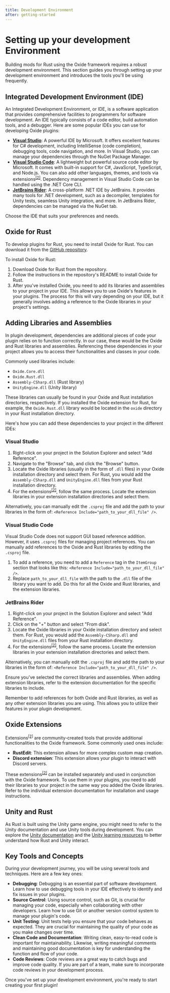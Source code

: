 ```yaml
---
title: Development Environment
after: getting-started
---
```


# Setting up your development Environment

Building mods for Rust using the Oxide framework requires a robust development environment. This section guides you through setting up your development environment and introduces the tools you'll be using frequently.

## Integrated Development Environment (IDE)

An Integrated Development Environment, or IDE, is a software application that provides comprehensive facilities to programmers for software development. An IDE typically consists of a code editor, build automation tools, and a debugger. Here are some popular IDEs you can use for developing Oxide plugins:

- **[Visual Studio](https://visualstudio.microsoft.com/)**: A powerful IDE by Microsoft. It offers excellent features for C# development, including IntelliSense (code completion), debugging tools, code navigation, and more. In Visual Studio, you can manage your dependencies through the NuGet Package Manager.
- **[Visual Studio Code](https://code.visualstudio.com/)**: A lightweight but powerful source code editor by Microsoft. It comes with built-in support for C#, JavaScript, TypeScript, and Node.js. You can also add other languages, themes, and tools via extensions<sup><a href="/glossary#extensions">[2]</a></sup>. Dependency management in Visual Studio Code can be handled using the .NET Core CLI.
- **[JetBrains Rider](https://www.jetbrains.com/rider/)**: A cross-platform .NET IDE by JetBrains. It provides many tools for .NET development, such as a decompiler, templates for Unity tests, seamless Unity integration, and more. In JetBrains Rider, dependencies can be managed via the NuGet tab.

Choose the IDE that suits your preferences and needs.

## Oxide for Rust

To develop plugins for Rust, you need to install Oxide for Rust. You can download it from the [GitHub repository](https://github.com/OxideMod/Oxide.Rust).

To install Oxide for Rust:

1. Download Oxide for Rust from the repository.
2. Follow the instructions in the repository's README to install Oxide for Rust.
3. After you've installed Oxide, you need to add its libraries and assemblies to your project in your IDE. This allows you to use Oxide's features in your plugins. The process for this will vary depending on your IDE, but it generally involves adding a reference to the Oxide libraries in your project's settings.

## Adding Libraries and Assemblies

In plugin development, dependencies are additional pieces of code your plugin relies on to function correctly. In our case, these would be the Oxide and Rust libraries and assemblies. Referencing these dependencies in your project allows you to access their functionalities and classes in your code.

Commonly used libraries include:

- `Oxide.Core.dll`
- `Oxide.Rust.dll`
- `Assembly-CSharp.dll` (Rust library)
- `UnityEngine.dll` (Unity library)

These libraries can usually be found in your Oxide and Rust installation directories, respectively. If you installed the Oxide extension for Rust, for example, the `Oxide.Rust.dll` library would be located in the `oxide` directory in your Rust installation directory.

Here's how you can add these dependencies to your project in the different IDEs:

### Visual Studio

1. Right-click on your project in the Solution Explorer and select "Add Reference".
2. Navigate to the "Browse" tab, and click the "Browse" button.
3. Locate the Oxide libraries (usually in the form of `.dll` files) in your Oxide installation directory and select them. For Rust, you would add the `Assembly-CSharp.dll` and `UnityEngine.dll` files from your Rust installation directory.
4. For the extensions<sup><a href="/glossary#extensions">[2]</a></sup>, follow the same process. Locate the extension libraries in your extension installation directories and select them.

Alternatively, you can manually edit the `.csproj` file and add the path to your libraries in the form of: `<Reference Include="path_to_your_dll_file" />`.

### Visual Studio Code

Visual Studio Code does not support GUI based reference addition. However, it uses `.csproj` files for managing project references. You can manually add references to the Oxide and Rust libraries by editing the `.csproj` file.

1. To add a reference, you need to add a `Reference` tag in the `ItemGroup` section that looks like this: `<Reference Include="path_to_your_dll_file" />`.
2. Replace `path_to_your_dll_file` with the path to the `.dll` file of the library you want to add. Do this for all the Oxide and Rust libraries, and the extension libraries.

### JetBrains Rider

1. Right-click on your project in the Solution Explorer and select "Add Reference".
2. Click on the "+" button and select "From disk".
3. Locate the Oxide libraries in your Oxide installation directory and select them. For Rust, you would add the `Assembly-CSharp.dll` and `UnityEngine.dll` files from your Rust installation directory.
4. For the extensions<sup><a href="/glossary#extensions">[2]</a></sup>, follow the same process. Locate the extension libraries in your extension installation directories and select them.

Alternatively, you can manually edit the `.csproj` file and add the path to your libraries in the form of: `<Reference Include="path_to_your_dll_file" />`.

Ensure you've selected the correct libraries and assemblies. When adding extension libraries, refer to the extension documentation for the specific libraries to include.

Remember to add references for both Oxide and Rust libraries, as well as any other extension libraries you are using. This allows you to utilize their features in your plugin development.

## Oxide Extensions

Extensions<sup><a href="/glossary#extensions">[2]</a></sup> are community-created tools that provide additional functionalities to the Oxide framework. Some commonly used ones include:

- **RustEdit**: This extension allows for more complex custom map creation.
- **Discord extension**: This extension allows your plugin to interact with Discord servers.

These extensions<sup><a href="/glossary#extensions">[2]</a></sup> can be installed separately and used in conjunction with the Oxide framework. To use them in your plugins, you need to add their libraries to your project in the same way you added the Oxide libraries. Refer to the individual extension documentation for installation and usage instructions.

## Unity and Rust

As Rust is built using the Unity game engine, you might need to refer to the Unity documentation and use Unity tools during development. You can explore the [Unity documentation](https://docs.unity3d.com/Manual/index.html) and the [Unity learning resources](https://learn.unity.com/) to better understand how Rust and Unity interact.

## Key Tools and Concepts

During your development journey, you will be using several tools and techniques. Here are a few key ones:

- **Debugging**: Debugging is an essential part of software development. Learn how to use debugging tools in your IDE effectively to identify and fix issues in your plugins.
- **Source Control**: Using source control, such as Git, is crucial for managing your code, especially when collaborating with other developers. Learn how to use Git or another version control system to manage your plugin's code.
- **Unit Testing**: Unit tests help you ensure that your code behaves as expected. They are crucial for maintaining the quality of your code as you make changes over time.
- **Clean Code and Documentation**: Writing clean, easy-to-read code is important for maintainability. Likewise, writing meaningful comments and maintaining good documentation is key for understanding the function and flow of your code.
- **Code Reviews**: Code reviews are a great way to catch bugs and improve code quality. If you are part of a team, make sure to incorporate code reviews in your development process.

Once you've set up your development environment, you're ready to start creating your first plugin!
